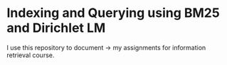 # Indexing and Querying using BM25 and Dirichlet LM

I use this repository to document -> my assignments for information retrieval course.
